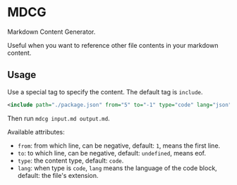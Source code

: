 # MDCG

Markdown Content Generator.

Useful when you want to reference other file contents in your markdown content.

## Usage

Use a special tag to specify the content. The default tag is `include`.

```xml
<include path="./package.json" from="5" to="-1" type="code" lang="json" />
```

Then run `mdcg input.md output.md`.

Available attributes:

- `from`: from which line, can be negative, default: `1`, means the first line.
- `to`: to which line, can be negative, default: `undefined`, means eof.
- `type`: the content type, default: `code`.
- `lang`: when type is `code`, `lang` means the language of the code block, default: the file's extension.
